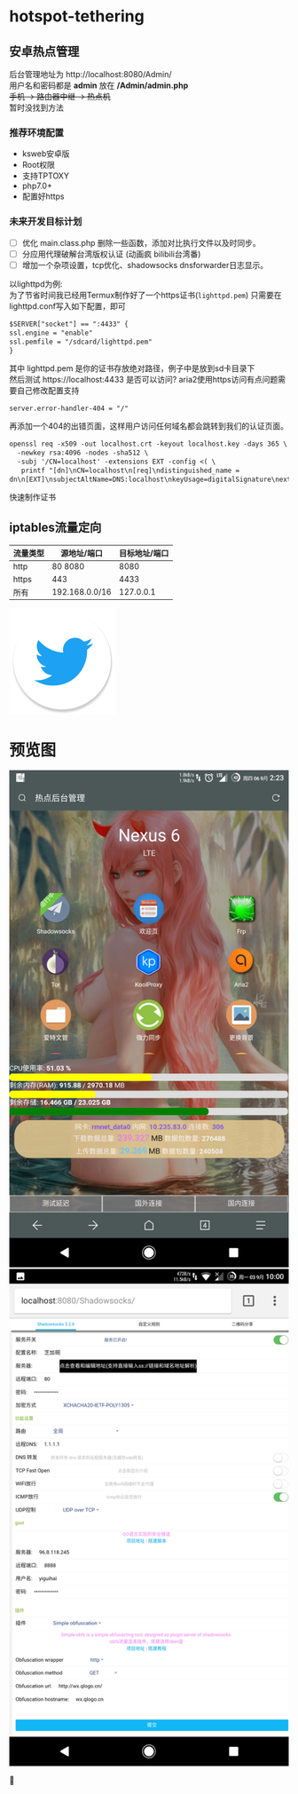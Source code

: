 # hotspot-tethering
## 安卓热点管理 
     
后台管理地址为 http://localhost:8080/Admin/  
用户名和密码都是 __admin__ 放在 **/Admin/admin.php**  
~~手机 -> 路由器中继 -> 热点机~~  
暂时没找到方法  
     
### 推荐环境配置
- ksweb安卓版
- Root权限
- 支持TPTOXY
- php7.0+
- 配置好https

### 未来开发目标计划  
- [ ] 优化 main.class.php 删除一些函数，添加对比执行文件以及时同步。
- [ ] 分应用代理破解台湾版权认证 (动画疯 bilibili台湾番)
- [ ] 增加一个杂项设置，tcp优化、shadowsocks dnsforwarder日志显示。 

以lighttpd为例:  
为了节省时间我已经用Termux制作好了一个https证书(`lighttpd.pem`)
只需要在lighttpd.conf写入如下配置，即可
```
$SERVER["socket"] == ":4433" { 
ssl.engine = "enable" 
ssl.pemfile = "/sdcard/lighttpd.pem" 
}
```
其中 lighttpd.pem 是你的证书存放绝对路径，例子中是放到sd卡目录下  
然后测试 https://localhost:4433 是否可以访问? aria2使用https访问有点问题需要自己修改配置支持
```
server.error-handler-404 = "/" 
```
再添加一个404的出错页面，这样用户访问任何域名都会跳转到我们的认证页面。  

```
openssl req -x509 -out localhost.crt -keyout localhost.key -days 365 \
  -newkey rsa:4096 -nodes -sha512 \
  -subj '/CN=localhost' -extensions EXT -config <( \
   printf "[dn]\nCN=localhost\n[req]\ndistinguished_name = dn\n[EXT]\nsubjectAltName=DNS:localhost\nkeyUsage=digitalSignature\nextendedKeyUsage=serverAuth")
```
快速制作证书

iptables流量定向  
--------  

流量类型  | 源地址/端口 | 目标地址/端口 |
--------- | --------| --------- |
http  | 80 8080 | 8080 |
https  | 443 | 4433 | 
所有  | 192.168.0.0/16 | 127.0.0.1 |    

[![twitter](/img/icon-twitter.png "我的推特，欢迎关注")](https://mobile.twitter.com/QXGFW)

     
          

# 预览图
![alt text](1.png)  
![alt text](2.png)  

:underage:
